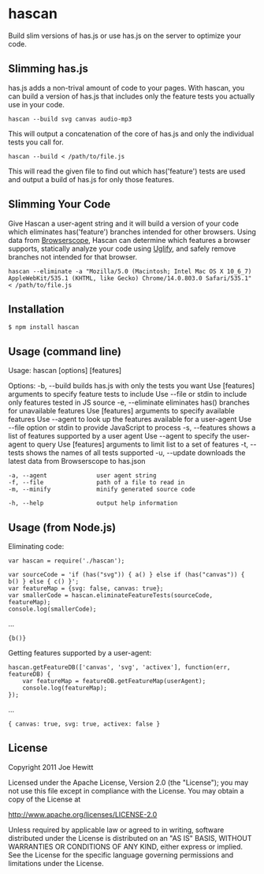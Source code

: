 hascan
===========

Build slim versions of has.js or use has.js on the server to optimize your code.

Slimming has.js
---------------

has.js adds a non-trival amount of code to your pages.  With hascan, you can build a version of has.js that includes only the feature tests you actually use in your code.

    hascan --build svg canvas audio-mp3

This will output a concatenation of the core of has.js and only the individual tests you call for.

    hascan --build < /path/to/file.js

This will read the given file to find out which has('feature') tests are used and output a build of has.js for only those features.

Slimming Your Code
------------------

Give Hascan a user-agent string and it will build a version of your code which eliminates has('feature') branches intended for other browsers.  Using data from [Browserscope][], Hascan can determine which features a browser supports, statically analyze your code using [Uglify][], and safely remove branches not intended for that browser.

    hascan --eliminate -a "Mozilla/5.0 (Macintosh; Intel Mac OS X 10_6_7) AppleWebKit/535.1 (KHTML, like Gecko) Chrome/14.0.803.0 Safari/535.1" < /path/to/file.js

Installation
------------

    $ npm install hascan

Usage (command line)
-------------------

  Usage: hascan [options] [features]

  Options:
    -b, --build              builds has.js with only the tests you want
                                Use [features] arguments to specify feature tests to include
                                Use --file or stdin to include only features tested in JS source
    -e, --eliminate          eliminates has() branches for unavailable features
                                Use [features] arguments to specify available features
                                Use --agent to look up the features available for a user-agent
                                Use --file option or stdin to provide JavaScript to process
    -s, --features           shows a list of features supported by a user agent
                                Use --agent to specify the user-agent to query
                                Use [features] arguments to limit list to a set of features
    -t, --tests              shows the names of all tests supported
    -u, --update             downloads the latest data from Browserscope to has.json

    -a, --agent              user agent string
    -f, --file               path of a file to read in
    -m, --minify             minify generated source code

    -h, --help               output help information

Usage (from Node.js)
-------------------

Eliminating code:

    var hascan = require('./hascan');
    
    var sourceCode = 'if (has("svg")) { a() } else if (has("canvas")) { b() } else { c() }';
    var featureMap = {svg: false, canvas: true};
    var smallerCode = hascan.eliminateFeatureTests(sourceCode, featureMap);
    console.log(smallerCode);

...
    
    {b()}

        
Getting features supported by a user-agent: 

    hascan.getFeatureDB(['canvas', 'svg', 'activex'], function(err, featureDB) {
        var featureMap = featureDB.getFeatureMap(userAgent);
        console.log(featureMap);
    });

...

    { canvas: true, svg: true, activex: false }

License 
-------

Copyright 2011 Joe Hewitt

Licensed under the Apache License, Version 2.0 (the "License");
you may not use this file except in compliance with the License.
You may obtain a copy of the License at
 
   http://www.apache.org/licenses/LICENSE-2.0

Unless required by applicable law or agreed to in writing, software
distributed under the License is distributed on an "AS IS" BASIS,
WITHOUT WARRANTIES OR CONDITIONS OF ANY KIND, either express or implied.
See the License for the specific language governing permissions and
limitations under the License.

[Browserscope]: http://www.browserscope.org/user/tests/table/agt1YS1wcm9maWxlcnINCxIEVGVzdBiG3-0GDA?v=3
[Uglify]: https://github.com/mishoo/UglifyJS
